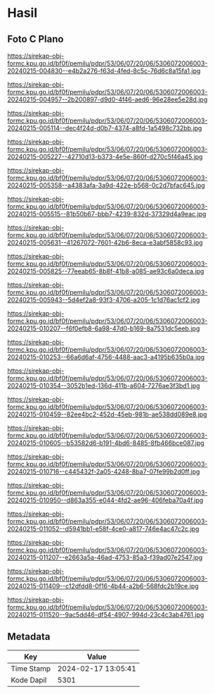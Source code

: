 # Hasil

## Foto C Plano

https://sirekap-obj-formc.kpu.go.id/bf0f/pemilu/pdpr/53/06/07/20/06/5306072006003-20240215-004830--e4b2a276-f63d-4fed-8c5c-76d6c8a15fa1.jpg

https://sirekap-obj-formc.kpu.go.id/bf0f/pemilu/pdpr/53/06/07/20/06/5306072006003-20240215-004957--2b200897-d9d0-4f46-aed6-96e28ee5e28d.jpg

https://sirekap-obj-formc.kpu.go.id/bf0f/pemilu/pdpr/53/06/07/20/06/5306072006003-20240215-005114--dec4f24d-d0b7-4374-a8fd-1a5498c732bb.jpg

https://sirekap-obj-formc.kpu.go.id/bf0f/pemilu/pdpr/53/06/07/20/06/5306072006003-20240215-005227--42710d13-b373-4e5e-860f-d270c5f46a45.jpg

https://sirekap-obj-formc.kpu.go.id/bf0f/pemilu/pdpr/53/06/07/20/06/5306072006003-20240215-005358--a4383afa-3a9d-422e-b568-0c2d7bfac645.jpg

https://sirekap-obj-formc.kpu.go.id/bf0f/pemilu/pdpr/53/06/07/20/06/5306072006003-20240215-005515--81b50b67-bbb7-4239-832d-37329d4a9eac.jpg

https://sirekap-obj-formc.kpu.go.id/bf0f/pemilu/pdpr/53/06/07/20/06/5306072006003-20240215-005631--41267072-7601-42b6-8eca-e3abf5858c93.jpg

https://sirekap-obj-formc.kpu.go.id/bf0f/pemilu/pdpr/53/06/07/20/06/5306072006003-20240215-005825--77eeab65-8b8f-41b8-a085-ae93c6a0deca.jpg

https://sirekap-obj-formc.kpu.go.id/bf0f/pemilu/pdpr/53/06/07/20/06/5306072006003-20240215-005943--5d4ef2a8-93f3-4706-a205-1c1d76ac1cf2.jpg

https://sirekap-obj-formc.kpu.go.id/bf0f/pemilu/pdpr/53/06/07/20/06/5306072006003-20240215-010207--f6f0efb8-6a98-47d0-b169-8a7531dc5eeb.jpg

https://sirekap-obj-formc.kpu.go.id/bf0f/pemilu/pdpr/53/06/07/20/06/5306072006003-20240215-010253--66a6d6af-4756-4488-aac3-a4195b635b0a.jpg

https://sirekap-obj-formc.kpu.go.id/bf0f/pemilu/pdpr/53/06/07/20/06/5306072006003-20240215-010354--3052b1ed-136d-411b-a604-7276ae3f3bd1.jpg

https://sirekap-obj-formc.kpu.go.id/bf0f/pemilu/pdpr/53/06/07/20/06/5306072006003-20240215-010459--82ee4bc2-452d-45eb-981b-ae538dd089e8.jpg

https://sirekap-obj-formc.kpu.go.id/bf0f/pemilu/pdpr/53/06/07/20/06/5306072006003-20240215-010605--b53582d6-b191-4bd6-8485-8fb466bce087.jpg

https://sirekap-obj-formc.kpu.go.id/bf0f/pemilu/pdpr/53/06/07/20/06/5306072006003-20240215-010716--c445432f-2a05-4248-8ba7-07fe99b2d0ff.jpg

https://sirekap-obj-formc.kpu.go.id/bf0f/pemilu/pdpr/53/06/07/20/06/5306072006003-20240215-010950--d863a355-e044-4fd2-ae96-406feba70a4f.jpg

https://sirekap-obj-formc.kpu.go.id/bf0f/pemilu/pdpr/53/06/07/20/06/5306072006003-20240215-011052--d5941bb1-e58f-4ce0-a817-746e4ac47c2c.jpg

https://sirekap-obj-formc.kpu.go.id/bf0f/pemilu/pdpr/53/06/07/20/06/5306072006003-20240215-011207--e2663a5a-46ad-4753-85a3-f39ad07e2547.jpg

https://sirekap-obj-formc.kpu.go.id/bf0f/pemilu/pdpr/53/06/07/20/06/5306072006003-20240215-011409--c12dfdd8-0f16-4b44-a2b6-568fdc2b19ce.jpg

https://sirekap-obj-formc.kpu.go.id/bf0f/pemilu/pdpr/53/06/07/20/06/5306072006003-20240215-011520--9ac5dd46-df54-4907-994d-23c4c3ab4761.jpg


## Metadata

| Key        | Value               |
| ---------- | ------------------- |
| Time Stamp | 2024-02-17 13:05:41 |
| Kode Dapil | 5301                |



